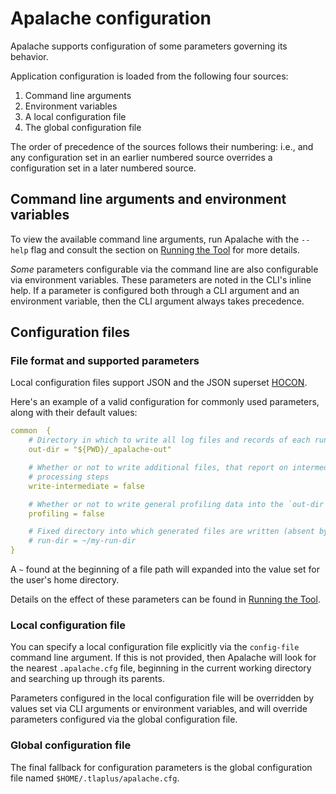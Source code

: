 # Apalache configuration

Apalache supports configuration of some parameters governing its behavior.

Application configuration is loaded from the following four sources:

1. Command line arguments
2. Environment variables
3. A local configuration file
4. The global configuration file

The order of precedence of the sources follows their numbering: i.e., and any
configuration set in an earlier numbered source overrides a configuration set in
a later numbered source.

## Command line arguments and environment variables

To view the available command line arguments, run Apalache with the `--help`
flag and consult the section on [Running the Tool](./running.md) for more
details.

*Some* parameters configurable via the command line are also configurable via environment
variables. These parameters are noted in the CLI's inline help. If a parameter
is configured both through a CLI argument and an environment variable, then the
CLI argument always takes precedence. 

## Configuration files

### File format and supported parameters

Local configuration files support JSON and the JSON superset
[HOCON](https://github.com/lightbend/config/blob/master/HOCON.md).

Here's an example of a valid configuration for commonly used
parameters, along with their default values:

```yaml
common  {
    # Directory in which to write all log files and records of each run
    out-dir = "${PWD}/_apalache-out"

    # Whether or not to write additional files, that report on intermediate
    # processing steps
    write-intermediate = false

    # Whether or not to write general profiling data into the `out-dir`
    profiling = false

    # Fixed directory into which generated files are written (absent by default)
    # run-dir = ~/my-run-dir
}
```

A `~` found at the beginning of a file path will expanded into the value set for
the user's home directory.

Details on the effect of these parameters can be found in [Running the
Tool](./running.md).

### Local configuration file

You can specify a local configuration file explicitly via the `config-file`
command line argument. If this is not provided, then Apalache will look for the
nearest `.apalache.cfg` file, beginning in the current working directory and
searching up through its parents.

Parameters configured in the local configuration file will be overridden by
values set via CLI arguments or environment variables, and will override
parameters configured via the global configuration file.

### Global configuration file

The final fallback for configuration parameters is the global configuration file
named `$HOME/.tlaplus/apalache.cfg`.
